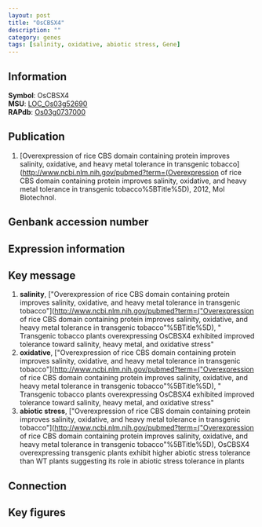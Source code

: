 ```yaml
---
layout: post
title: "OsCBSX4"
description: ""
category: genes
tags: [salinity, oxidative, abiotic stress, Gene]
---
```


## Information
__Symbol__: OsCBSX4  
__MSU__: [LOC_Os03g52690](http://rice.plantbiology.msu.edu/cgi-bin/ORF_infopage.cgi?orf=LOC_Os03g52690)  
__RAPdb__: [Os03g0737000](http://rapdb.dna.affrc.go.jp/viewer/gbrowse_details/irgsp1?name=Os03g0737000)  

## Publication
1. [Overexpression of rice CBS domain containing protein improves salinity, oxidative, and heavy metal tolerance in transgenic tobacco](http://www.ncbi.nlm.nih.gov/pubmed?term=(Overexpression of rice CBS domain containing protein improves salinity, oxidative, and heavy metal tolerance in transgenic tobacco%5BTitle%5D), 2012, Mol Biotechnol.

## Genbank accession number

## Expression information

## Key message
1. __salinity__, ["Overexpression of rice CBS domain containing protein improves salinity, oxidative, and heavy metal tolerance in transgenic tobacco"](http://www.ncbi.nlm.nih.gov/pubmed?term=("Overexpression of rice CBS domain containing protein improves salinity, oxidative, and heavy metal tolerance in transgenic tobacco"%5BTitle%5D), " Transgenic tobacco plants overexpressing OsCBSX4 exhibited improved tolerance toward salinity, heavy metal, and oxidative stress"
2. __oxidative__, ["Overexpression of rice CBS domain containing protein improves salinity, oxidative, and heavy metal tolerance in transgenic tobacco"](http://www.ncbi.nlm.nih.gov/pubmed?term=("Overexpression of rice CBS domain containing protein improves salinity, oxidative, and heavy metal tolerance in transgenic tobacco"%5BTitle%5D), " Transgenic tobacco plants overexpressing OsCBSX4 exhibited improved tolerance toward salinity, heavy metal, and oxidative stress"
3. __abiotic stress__, ["Overexpression of rice CBS domain containing protein improves salinity, oxidative, and heavy metal tolerance in transgenic tobacco"](http://www.ncbi.nlm.nih.gov/pubmed?term=("Overexpression of rice CBS domain containing protein improves salinity, oxidative, and heavy metal tolerance in transgenic tobacco"%5BTitle%5D),  OsCBSX4 overexpressing transgenic plants exhibit higher abiotic stress tolerance than WT plants suggesting its role in abiotic stress tolerance in plants

## Connection

## Key figures



